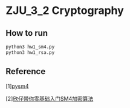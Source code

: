 # ZJU_3_2 Cryptography

## How to run

```bash
python3 hw1_sm4.py
python3 hw1_rsa.py
```



## Reference 
[1][pysm4](https://github.com/yang3yen/pysm4)

[2][欣仔带你零基础入门SM4加密算法](https://neuqzxy.github.io/2017/06/15/%E6%AC%A3%E4%BB%94%E5%B8%A6%E4%BD%A0%E9%9B%B6%E5%9F%BA%E7%A1%80%E5%85%A5%E9%97%A8SM4%E5%8A%A0%E5%AF%86%E7%AE%97%E6%B3%95/)